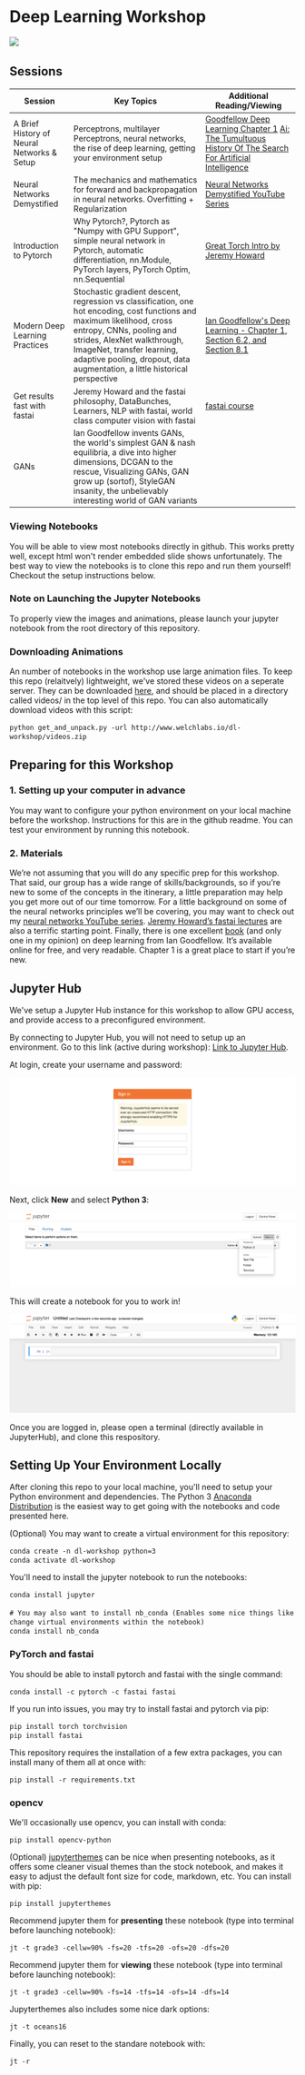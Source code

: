 # Deep Learning Workshop

![](graphics/workshop_lander.gif)


## Sessions

| Session | Key Topics | Additional Reading/Viewing | 
| -------  | --------------------------- | -------------------------- | 
| A Brief History of Neural Networks & Setup| Perceptrons, multilayer Perceptrons, neural networks, the rise of deep learning, getting your environment setup | [Goodfellow Deep Learning Chapter 1](https://www.deeplearningbook.org/contents/intro.html) [Ai: The Tumultuous History Of The Search For Artificial Intelligence](https://www.amazon.com/Ai-Tumultuous-History-Artificial-Intelligence/dp/0465029973/ref=sr_1_2?keywords=history+of+ai&qid=1566813741&s=books&sr=1-2) |
| Neural Networks Demystified|  The mechanics and mathematics for forward and backpropagation in neural networks. Overfitting + Regularization|  [Neural Networks Demystified YouTube Series](https://www.youtube.com/watch?v=bxe2T-V8XRs)|
| Introduction to Pytorch | Why Pytorch?, Pytorch as "Numpy with GPU Support", simple neural network in Pytorch, automatic differentiation, nn.Module, PyTorch layers, PyTorch Optim, nn.Sequential | [Great Torch Intro by Jeremy Howard](https://pytorch.org/tutorials/beginner/nn_tutorial.html) |
| Modern Deep Learning Practices|  Stochastic gradient descent, regression vs classification, one hot encoding, cost functions and maximum likelihood, cross entropy, CNNs, pooling and strides, AlexNet walkthrough, ImageNet, transfer learning, adaptive pooling, dropout, data augmentation, a little historical perspective | [Ian Goodfellow's Deep Learning - Chapter 1, Section 6.2, and Section 8.1](https://www.deeplearningbook.org/) |
| Get results fast with fastai | Jeremy Howard and the fastai philosophy, DataBunches, Learners, NLP with fastai, world class computer vision with fastai | [fastai course](https://github.com/fastai/course-v3)|
|  GANs | Ian Goodfellow invents GANs, the world's simplest GAN & nash equilibria, a dive into higher dimensions, DCGAN to the rescue, Visualizing GANs, GAN grow up (sortof), StyleGAN insanity, the unbelievably interesting world of GAN variants | |



### Viewing Notebooks
You will be able to view most notebooks directly in github. This works pretty well, except html won't render embedded slide shows unfortunately. The best way to view the notebooks is to clone this repo and run them yourself! Checkout the setup instructions below.

### Note on Launching the Jupyter Notebooks
To properly view the images and animations, please launch your jupyter notebook from the root directory of this repository. 

### Downloading Animations
An number of notebooks in the workshop use large animation files. To keep this repo (relaitvely) lightweight, we've stored these videos on a seperate server. They can be downloaded [here](http://www.welchlabs.io/dl-workshop/videos.zip), and should be placed in a directory called videos/ in the top level of this repo. You can also automatically download videos with this script:

~~~
python get_and_unpack.py -url http://www.welchlabs.io/dl-workshop/videos.zip
~~~


## Preparing for this Workshop
### 1. Setting up your computer in advance
You may want to configure your python environment on your local machine before the workshop. Instructions for this are in the github readme. You can test your environment by running this notebook. 

### 2. Materials
We’re not assuming that you will do any specific prep for this workshop. That said, our group has a wide range of skills/backgrounds, so if you’re new to some of the concepts in the itinerary, a little preparation may help you get more out of our time tomorrow. For a little background on some of the neural networks principles we’ll be covering, you may want to check out my [neural networks YouTube series](https://www.youtube.com/watch?v=bxe2T-V8XRs). [Jeremy Howard’s fastai lectures](https://course.fast.ai/videos/?lesson=1) are also a terrific starting point. Finally, there is one excellent [book](https://www.deeplearningbook.org/) (and only one in my opinion) on deep learning from Ian Goodfellow. It’s available online for free, and very readable. Chapter 1 is a great place to start if you’re new. 


## Jupyter Hub
We've setup a Jupyter Hub instance for this workshop to allow GPU access, and provide access to a preconfigured environment. 

By connecting to Jupyter Hub, you will not need to setup up an environment. Go to this link (active during workshop): [Link to Jupyter Hub]().

At login, create your username and password:

![](graphics/jupyterhub_1.png)

Next, click **New** and select **Python 3**:

![](graphics/jupyterhub_2.png)

This will create a notebook for you to work in! 

![](graphics/jupyterhub_3.png)

Once you are logged in, please open a terminal (directly available in JupyterHub), and clone this respository. 


## Setting Up Your Environment Locally 

After cloning this repo to your local machine, you'll need to setup your Python environment and dependencies. The Python 3 [Anaconda Distribution](https://www.anaconda.com/download) is the easiest way to get going with the notebooks and code presented here. 

(Optional) You may want to create a virtual environment for this repository: 

~~~
conda create -n dl-workshop python=3
conda activate dl-workshop
~~~

You'll need to install the jupyter notebook to run the notebooks:

~~~
conda install jupyter

# You may also want to install nb_conda (Enables some nice things like change virtual environments within the notebook)
conda install nb_conda
~~~

### PyTorch and fastai
You should be able to install pytorch and fastai with the single command: 
```
conda install -c pytorch -c fastai fastai
```

If you run into issues, you may try to install fastai and pytorch via pip:
```
pip install torch torchvision
pip install fastai
```

This repository requires the installation of a few extra packages, you can install many of them all at once with:
~~~
pip install -r requirements.txt
~~~


### opencv
We'll occasionally use opencv, you can install with conda:
~~~
pip install opencv-python
~~~


(Optional) [jupyterthemes](https://github.com/dunovank/jupyter-themes) can be nice when presenting notebooks, as it offers some cleaner visual themes than the stock notebook, and makes it easy to adjust the default font size for code, markdown, etc. You can install with pip: 

~~~
pip install jupyterthemes
~~~

Recommend jupyter them for **presenting** these notebook (type into terminal before launching notebook):
~~~
jt -t grade3 -cellw=90% -fs=20 -tfs=20 -ofs=20 -dfs=20
~~~

Recommend jupyter them for **viewing** these notebook (type into terminal before launching notebook):
~~~
jt -t grade3 -cellw=90% -fs=14 -tfs=14 -ofs=14 -dfs=14
~~~

Jupyterthemes also includes some nice dark options: 
~~~
jt -t oceans16
~~~

Finally, you can reset to the standare notebook with: 
~~~
jt -r
~~~

